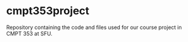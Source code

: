 # cmpt353project
Repository containing the code and files used for our course project in CMPT 353 at SFU.
